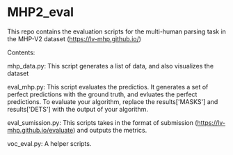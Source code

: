 # MHP2_eval

This repo contains the evaluation scripts for the multi-human parsing task in the MHP-V2 dataset (https://lv-mhp.github.io/)

Contents:

mhp_data.py: This script generates a list of data, and also visualizes the dataset

eval_mhp.py: This script evaluates the predictios. It generates a set of perfect predictions with the ground truth, and evluates the perfect predictions. To evaluate your algorithm, replace the results['MASKS'] and results['DETS'] with the output of your algorithm.

eval_sumission.py: This scripts takes in the format of submission (https://lv-mhp.github.io/evaluate) and outputs the metrics. 

voc_eval.py: A helper scripts. 
